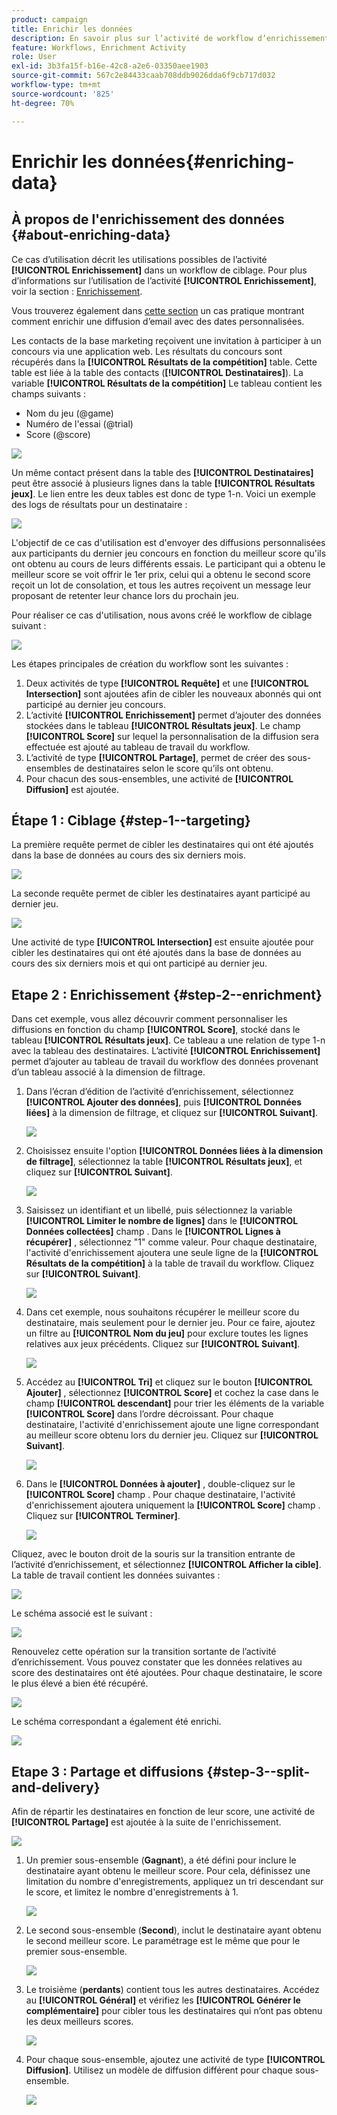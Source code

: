 ```yaml
---
product: campaign
title: Enrichir les données
description: En savoir plus sur l’activité de workflow d’enrichissement
feature: Workflows, Enrichment Activity
role: User
exl-id: 3b3fa15f-b16e-42c8-a2e6-03350aee1903
source-git-commit: 567c2e84433caab708ddb9026dda6f9cb717d032
workflow-type: tm+mt
source-wordcount: '825'
ht-degree: 70%

---
```


# Enrichir les données{#enriching-data}



## À propos de l&#39;enrichissement des données {#about-enriching-data}

Ce cas d’utilisation décrit les utilisations possibles de l’activité **[!UICONTROL Enrichissement]** dans un workflow de ciblage. Pour plus d’informations sur l’utilisation de l’activité **[!UICONTROL Enrichissement]**, voir la section : [Enrichissement](enrichment.md).

Vous trouverez également dans [cette section](email-enrichment-with-custom-date-fields.md) un cas pratique montrant comment enrichir une diffusion d’email avec des dates personnalisées.

Les contacts de la base marketing reçoivent une invitation à participer à un concours via une application web. Les résultats du concours sont récupérés dans la **[!UICONTROL Résultats de la compétition]** table. Cette table est liée à la table des contacts (**[!UICONTROL Destinataires]**). La variable **[!UICONTROL Résultats de la compétition]** Le tableau contient les champs suivants :

* Nom du jeu (@game)
* Numéro de l&#39;essai (@trial)
* Score (@score)

![](assets/uc1_enrich_1.png)

Un même contact présent dans la table des **[!UICONTROL Destinataires]** peut être associé à plusieurs lignes dans la table **[!UICONTROL Résultats jeux]**. Le lien entre les deux tables est donc de type 1-n. Voici un exemple des logs de résultats pour un destinataire :

![](assets/uc1_enrich_2.png)

L&#39;objectif de ce cas d&#39;utilisation est d&#39;envoyer des diffusions personnalisées aux participants du dernier jeu concours en fonction du meilleur score qu&#39;ils ont obtenu au cours de leurs différents essais. Le participant qui a obtenu le meilleur score se voit offrir le 1er prix, celui qui a obtenu le second score reçoit un lot de consolation, et tous les autres reçoivent un message leur proposant de retenter leur chance lors du prochain jeu.

Pour réaliser ce cas d&#39;utilisation, nous avons créé le workflow de ciblage suivant :

![](assets/uc1_enrich_3.png)

Les étapes principales de création du workflow sont les suivantes :

1. Deux activités de type **[!UICONTROL Requête]** et une **[!UICONTROL Intersection]** sont ajoutées afin de cibler les nouveaux abonnés qui ont participé au dernier jeu concours.
1. L’activité **[!UICONTROL Enrichissement]** permet d’ajouter des données stockées dans le tableau **[!UICONTROL Résultats jeux]**. Le champ **[!UICONTROL Score]** sur lequel la personnalisation de la diffusion sera effectuée est ajouté au tableau de travail du workflow.
1. L’activité de type **[!UICONTROL Partage]**, permet de créer des sous-ensembles de destinataires selon le score qu’ils ont obtenu.
1. Pour chacun des sous-ensembles, une activité de **[!UICONTROL Diffusion]** est ajoutée.

## Étape 1 : Ciblage {#step-1--targeting}

La première requête permet de cibler les destinataires qui ont été ajoutés dans la base de données au cours des six derniers mois.

![](assets/uc1_enrich_4.png)

La seconde requête permet de cibler les destinataires ayant participé au dernier jeu.

![](assets/uc1_enrich_5.png)

Une activité de type **[!UICONTROL Intersection]** est ensuite ajoutée pour cibler les destinataires qui ont été ajoutés dans la base de données au cours des six derniers mois et qui ont participé au dernier jeu.

## Etape 2 : Enrichissement {#step-2--enrichment}

Dans cet exemple, vous allez découvrir comment personnaliser les diffusions en fonction du champ **[!UICONTROL Score]**, stocké dans le tableau **[!UICONTROL Résultats jeux]**. Ce tableau a une relation de type 1-n avec la tableau des destinataires. L’activité **[!UICONTROL Enrichissement]** permet d’ajouter au tableau de travail du workflow des données provenant d’un tableau associé à la dimension de filtrage.

1. Dans l’écran d’édition de l’activité d’enrichissement, sélectionnez **[!UICONTROL Ajouter des données]**, puis **[!UICONTROL Données liées]** à la dimension de filtrage, et cliquez sur **[!UICONTROL Suivant]**.

   ![](assets/uc1_enrich_6.png)

1. Choisissez ensuite l&#39;option **[!UICONTROL Données liées à la dimension de filtrage]**, sélectionnez la table **[!UICONTROL Résultats jeux]**, et cliquez sur **[!UICONTROL Suivant]**.

   ![](assets/uc1_enrich_7.png)

1. Saisissez un identifiant et un libellé, puis sélectionnez la variable **[!UICONTROL Limiter le nombre de lignes]** dans le **[!UICONTROL Données collectées]** champ . Dans le **[!UICONTROL Lignes à récupérer]** , sélectionnez &quot;1&quot; comme valeur. Pour chaque destinataire, l&#39;activité d&#39;enrichissement ajoutera une seule ligne de la **[!UICONTROL Résultats de la compétition]** à la table de travail du workflow. Cliquez sur **[!UICONTROL Suivant]**.

   ![](assets/uc1_enrich_8.png)

1. Dans cet exemple, nous souhaitons récupérer le meilleur score du destinataire, mais seulement pour le dernier jeu. Pour ce faire, ajoutez un filtre au **[!UICONTROL Nom du jeu]** pour exclure toutes les lignes relatives aux jeux précédents. Cliquez sur **[!UICONTROL Suivant]**.

   ![](assets/uc1_enrich_9.png)

1. Accédez au **[!UICONTROL Tri]** et cliquez sur le bouton **[!UICONTROL Ajouter]** , sélectionnez **[!UICONTROL Score]** et cochez la case dans le champ **[!UICONTROL descendant]** pour trier les éléments de la variable **[!UICONTROL Score]** dans l’ordre décroissant. Pour chaque destinataire, l&#39;activité d&#39;enrichissement ajoute une ligne correspondant au meilleur score obtenu lors du dernier jeu. Cliquez sur **[!UICONTROL Suivant]**.

   ![](assets/uc1_enrich_10.png)

1. Dans le **[!UICONTROL Données à ajouter]** , double-cliquez sur le **[!UICONTROL Score]** champ . Pour chaque destinataire, l&#39;activité d&#39;enrichissement ajoutera uniquement la **[!UICONTROL Score]** champ . Cliquez sur **[!UICONTROL Terminer]**.

   ![](assets/uc1_enrich_11.png)

Cliquez, avec le bouton droit de la souris sur la transition entrante de l’activité d’enrichissement, et sélectionnez **[!UICONTROL Afficher la cible]**. La table de travail contient les données suivantes :

![](assets/uc1_enrich_13.png)

Le schéma associé est le suivant :

![](assets/uc1_enrich_15.png)

Renouvelez cette opération sur la transition sortante de l’activité d’enrichissement. Vous pouvez constater que les données relatives au score des destinataires ont été ajoutées. Pour chaque destinataire, le score le plus élevé a bien été récupéré.

![](assets/uc1_enrich_12.png)

Le schéma correspondant a également été enrichi.

![](assets/uc1_enrich_14.png)

## Etape 3 : Partage et diffusions {#step-3--split-and-delivery}

Afin de répartir les destinataires en fonction de leur score, une activité de **[!UICONTROL Partage]** est ajoutée à la suite de l&#39;enrichissement.

![](assets/uc1_enrich_18.png)

1. Un premier sous-ensemble (**Gagnant**), a été défini pour inclure le destinataire ayant obtenu le meilleur score. Pour cela, définissez une limitation du nombre d&#39;enregistrements, appliquez un tri descendant sur le score, et limitez le nombre d&#39;enregistrements à 1.

   ![](assets/uc1_enrich_16.png)

1. Le second sous-ensemble (**Second**), inclut le destinataire ayant obtenu le second meilleur score. Le paramétrage est le même que pour le premier sous-ensemble.

   ![](assets/uc1_enrich_17.png)

1. Le troisième (**perdants**) contient tous les autres destinataires. Accédez au **[!UICONTROL Général]** et vérifiez les **[!UICONTROL Générer le complémentaire]** pour cibler tous les destinataires qui n’ont pas obtenu les deux meilleurs scores.

   ![](assets/uc1_enrich_19.png)

1. Pour chaque sous-ensemble, ajoutez une activité de type **[!UICONTROL Diffusion]**. Utilisez un modèle de diffusion différent pour chaque sous-ensemble.

   ![](assets/uc1_enrich_20.png)
